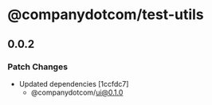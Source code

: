 # @companydotcom/test-utils

## 0.0.2

### Patch Changes

- Updated dependencies [1ccfdc7]
  - @companydotcom/ui@0.1.0
